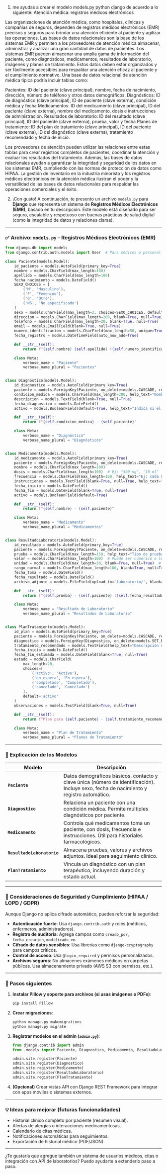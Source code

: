 1. me ayudas a crear el modelo models.py  python django de acuerdo a lo siguiente: Atención médica: registros médicos electrónicos

Las organizaciones de atención médica, como hospitales, clínicas y compañías de seguros, dependen de registros médicos electrónicos (EMR) precisos y seguros para brindar una atención eficiente al paciente y agilizar las operaciones. Las bases de datos relacionales son la base de los sistemas EMR y permiten a los proveedores de atención médica almacenar, administrar y analizar una gran cantidad de datos de pacientes. Los sistemas EMR pueden almacenar una amplia gama de información del paciente, como diagnósticos, medicamentos, resultados de laboratorio, imágenes y planes de tratamiento. Estos datos deben estar organizados y ser fácilmente accesibles para respaldar una atención eficaz al paciente y el cumplimiento normativo. Una base de datos relacional de atención médica típica podría incluir tablas como:

Pacientes: ID del paciente (clave principal), nombre, fecha de nacimiento, dirección, número de teléfono y otros datos demográficos.
Diagnósticos: ID de diagnóstico (clave principal), ID de paciente (clave externa), condición médica y fecha
Medicamentos: ID del medicamento (clave principal), ID del paciente (clave externa), nombre del medicamento, dosis e instrucciones de administración.
Resultados de laboratorio: ID del resultado (clave principal), ID del paciente (clave externa), prueba, valor y fecha
Planes de tratamiento: ID del plan de tratamiento (clave principal), ID del paciente (clave externa), ID del diagnóstico (clave externa), tratamiento recomendado y fecha de inicio.

Los proveedores de atención pueden utilizar las relaciones entre estas tablas para crear registros completos de pacientes, coordinar la atención y evaluar los resultados del tratamiento. Además, las bases de datos relacionales ayudan a garantizar la integridad y seguridad de los datos en los sistemas EMR, cumpliendo con las normas de protección de datos como HIPAA. La gestión de inventario en la industria minorista y los registros médicos electrónicos en la atención médica ilustran el poder y la versatilidad de las bases de datos relacionales para respaldar las operaciones comerciales y el éxito.


2. ¡Con gusto! A continuación, te presento un archivo `models.py` para **Django** que representa un sistema de **Registros Médicos Electrónicos (EMR)**, basado en tu descripción. Este modelo está diseñado para ser seguro, escalable y respetuoso con buenas prácticas de salud digital (como la integridad de datos y relaciones claras).

---

### ✅ Archivo: `models.py` – Registros Médicos Electrónicos (EMR)

```python
from django.db import models
from django.contrib.auth.models import User  # Para médicos o personal autorizado

class Paciente(models.Model):
    id_paciente = models.AutoField(primary_key=True)
    nombre = models.CharField(max_length=100)
    apellido = models.CharField(max_length=100)
    fecha_nacimiento = models.DateField()
    SEXO_CHOICES = [
        ('M', 'Masculino'),
        ('F', 'Femenino'),
        ('O', 'Otro'),
        ('NS', 'No especificado')
    ]
    sexo = models.CharField(max_length=2, choices=SEXO_CHOICES, default='NS')
    direccion = models.CharField(max_length=200, blank=True, null=True)
    telefono = models.CharField(max_length=20, blank=True, null=True)
    email = models.EmailField(blank=True, null=True)
    numero_identificacion = models.CharField(max_length=50, unique=True, help_text="Ej. DNI, SSN, etc.")
    fecha_registro = models.DateTimeField(auto_now_add=True)

    def __str__(self):
        return f"{self.nombre} {self.apellido} ({self.numero_identificacion})"

    class Meta:
        verbose_name = "Paciente"
        verbose_name_plural = "Pacientes"


class Diagnostico(models.Model):
    id_diagnostico = models.AutoField(primary_key=True)
    paciente = models.ForeignKey(Paciente, on_delete=models.CASCADE, related_name='diagnosticos')
    condicion_medica = models.CharField(max_length=200, help_text="Nombre de la enfermedad o diagnóstico")
    descripcion = models.TextField(blank=True, null=True)
    fecha_diagnostico = models.DateField()
    activo = models.BooleanField(default=True, help_text="Indica si el diagnóstico sigue vigente")

    def __str__(self):
        return f"{self.condicion_medica} - {self.paciente}"

    class Meta:
        verbose_name = "Diagnóstico"
        verbose_name_plural = "Diagnósticos"


class Medicamento(models.Model):
    id_medicamento = models.AutoField(primary_key=True)
    paciente = models.ForeignKey(Paciente, on_delete=models.CASCADE, related_name='medicamentos')
    nombre = models.CharField(max_length=100)
    dosis = models.CharField(max_length=100)  # Ej: "500 mg", "10 ml"
    frecuencia = models.CharField(max_length=100, help_text="Ej: cada 8 horas, diario")  # Nuevo campo útil
    instrucciones = models.TextField(blank=True, null=True, help_text="Tomar con comida, evitar alcohol, etc.")
    fecha_inicio = models.DateField()
    fecha_fin = models.DateField(blank=True, null=True)
    activo = models.BooleanField(default=True)

    def __str__(self):
        return f"{self.nombre} - {self.paciente}"

    class Meta:
        verbose_name = "Medicamento"
        verbose_name_plural = "Medicamentos"


class ResultadoLaboratorio(models.Model):
    id_resultado = models.AutoField(primary_key=True)
    paciente = models.ForeignKey(Paciente, on_delete=models.CASCADE, related_name='resultados_laboratorio')
    prueba = models.CharField(max_length=150, help_text="Tipo de prueba: hemograma, glucosa, etc.")
    valor = models.CharField(max_length=100)  # Puede ser numérico o textual (ej: "positivo")
    unidad = models.CharField(max_length=30, blank=True, null=True)  # Ej: mg/dL, mmol/L
    rango_normal = models.CharField(max_length=100, blank=True, null=True)  # Referencia normal
    fecha_toma = models.DateField()
    fecha_resultado = models.DateField()
    archivo_adjunto = models.FileField(upload_to='laboratorio/', blank=True, null=True, help_text="PDF o imagen del informe")

    def __str__(self):
        return f"{self.prueba} - {self.paciente} ({self.fecha_resultado})"

    class Meta:
        verbose_name = "Resultado de Laboratorio"
        verbose_name_plural = "Resultados de Laboratorio"


class PlanTratamiento(models.Model):
    id_plan = models.AutoField(primary_key=True)
    paciente = models.ForeignKey(Paciente, on_delete=models.CASCADE, related_name='planes_tratamiento')
    diagnostico = models.ForeignKey(Diagnostico, on_delete=models.SET_NULL, null=True, blank=True, related_name='planes')
    tratamiento_recomendado = models.TextField(help_text="Descripción del plan: cirugía, fisioterapia, medicación, etc.")
    fecha_inicio = models.DateField()
    fecha_fin_estimada = models.DateField(blank=True, null=True)
    estado = models.CharField(
        max_length=20,
        choices=[
            ('activo', 'Activo'),
            ('en_espera', 'En espera'),
            ('completado', 'Completado'),
            ('cancelado', 'Cancelado')
        ],
        default='activo'
    )
    observaciones = models.TextField(blank=True, null=True)

    def __str__(self):
        return f"Plan para {self.paciente} - {self.tratamiento_recomendado[:50]}..."

    class Meta:
        verbose_name = "Plan de Tratamiento"
        verbose_name_plural = "Planes de Tratamiento"
```

---

### 📌 Explicación de los Modelos

| Modelo | Descripción |
|-------|------------|
| **`Paciente`** | Datos demográficos básicos, contacto y clave única (número de identificación). Incluye sexo, fecha de nacimiento y registro automático. |
| **`Diagnostico`** | Relaciona un paciente con una condición médica. Permite múltiples diagnósticos por paciente. |
| **`Medicamento`** | Controla qué medicamentos toma un paciente, con dosis, frecuencia e instrucciones. Útil para historiales farmacológicos. |
| **`ResultadoLaboratorio`** | Almacena pruebas, valores y archivos adjuntos. Ideal para seguimiento clínico. |
| **`PlanTratamiento`** | Vincula un diagnóstico con un plan terapéutico, incluyendo duración y estado actual. |

---

### 🔐 Consideraciones de Seguridad y Cumplimiento (HIPAA / LOPD / GDPR)

Aunque Django no aplica cifrado automático, puedes reforzar la seguridad:

- **Autenticación fuerte**: Usa `django.contrib.auth` y roles (médicos, enfermeros, administradores).
- **Registro de auditoría**: Agrega campos como `creado_por`, `fecha_creacion`, `modificado_en`.
- **Cifrado de datos sensibles**: Usa librerías como `django-cryptography` para campos críticos.
- **Control de acceso**: Usa `@login_required` y permisos personalizados.
- **Archivos seguros**: No almacenes exámenes médicos en carpetas públicas. Usa almacenamiento privado (AWS S3 con permisos, etc.).

---

### 🔧 Pasos siguientes

1. **Instalar Pillow y soporte para archivos (si usas imágenes o PDFs)**:
   ```bash
   pip install Pillow
   ```

2. **Crear migraciones**:
   ```bash
   python manage.py makemigrations
   python manage.py migrate
   ```

3. **Registrar modelos en el admin (`admin.py`)**:
   ```python
   from django.contrib import admin
   from .models import Paciente, Diagnostico, Medicamento, ResultadoLaboratorio, PlanTratamiento

   admin.site.register(Paciente)
   admin.site.register(Diagnostico)
   admin.site.register(Medicamento)
   admin.site.register(ResultadoLaboratorio)
   admin.site.register(PlanTratamiento)
   ```

4. **(Opcional)** Crear vistas API con Django REST Framework para integrar con apps móviles o sistemas externos.

---

### 💡 Ideas para mejorar (futuras funcionalidades)
- Historial clínico completo por paciente (resumen visual).
- Alertas de alergias o interacciones medicamentosas.
- Calendario de citas médicas.
- Notificaciones automáticas para seguimientos.
- Exportación de historial médico (PDF/JSON).

---

¿Te gustaría que agregue también un sistema de usuarios médicos, citas o integración con API de laboratorios? Puedo ayudarte a extenderlo paso a paso.
